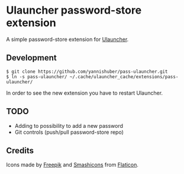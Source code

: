 # Ulauncher password-store extension

A simple password-store extension for [Ulauncher](https://ulauncher.io/).

## Development

    $ git clone https://github.com/yannishuber/pass-ulauncher.git
    $ ln -s pass-ulauncher/ ~/.cache/ulauncher_cache/extensions/pass-ulauncher/
 
 In order to see the new extension you have to restart Ulauncher.
 
## TODO
* Adding to possibility to add a new password
* Git controls (push/pull password-store repo)

## Credits
Icons made by [Freepik](https://www.freepik.com/) and [Smashicons](https://www.flaticon.com/authors/smashicons) from [Flaticon](https://www.flaticon.com/).